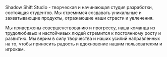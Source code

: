 Shadow Shift Studio - творческая и начинающая студия разработки, состоящая студентов. Мы стремимся создавать уникальные и захватывающие продукты, отражающие наши страсти и увлечения.

Мы привержены совершенствованию и прогрессу, наша команда из трудолюбивых и настойчивых людей стремится к постоянному росту и развитию. Мы верим в силу творчества и наших усилий направленных на то, чтобы приносить радость и вдохновение нашим пользователям и игрокам.
